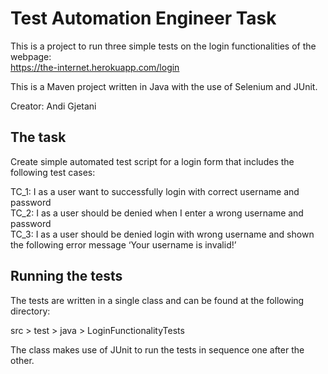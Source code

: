 # Test Automation Engineer Task

This is a project to run three simple tests on the login functionalities of the webpage:  
https://the-internet.herokuapp.com/login

This is a Maven project written in Java with the use of Selenium and JUnit.

Creator: Andi Gjetani

## The task

Create simple automated test script for a login form that includes the following test cases:

TC_1: I as a user want to successfully login with correct username and password  
TC_2: I as a user should be denied when I enter a wrong username and password  
TC_3: I as a user should be denied login with wrong username and shown the following error message ‘Your username is invalid!’  

## Running the tests

The tests are written in a single class and can be found at the following directory:

src > test > java > LoginFunctionalityTests

The class makes use of JUnit to run the tests in sequence one after the other.
